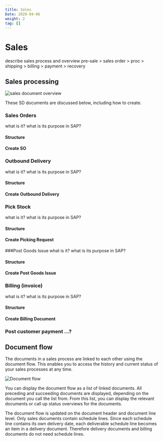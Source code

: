 ```yaml
---
title: Sales
Date: 2020-04-06
weight: 2
tag: []
---
```

# Sales

describe sales process and overview
pre-sale > sales order > proc > shipping > billing > payment > recovery

## Sales processing

![sales document overview](/images/SD-document-overview.png)

These SD documents are discussed below, including how to create.

### Sales Orders
what is it? what is its purpose in SAP?
#### Structure
#### Create SO

### Outbound Delivery
what is it? what is its purpose in SAP?
#### Structure
#### Create Outbound Delivery

### Pick Stock
what is it? what is its purpose in SAP?
#### Structure
#### Create Picking Request

###Post Goods Issue
what is it? what is its purpose in SAP?
#### Structure
#### Create Post Goods Issue

### Billing (invoice)
what is it? what is its purpose in SAP?
#### Structure
#### Create Billing Document

### Post customer payment ...?

## Document flow
The documents in a sales process are linked to each other using the document flow. This enables you to access the history and current status of your sales processes at any time.

![Document flow](/images/sd-doc-flow.png)

You can display the document flow as a list of linked documents. All preceding and succeeding documents are displayed, depending on the document you call the list from. From this list, you can display the relevant documents or call up status overviews for the documents.

The document flow is updated on the document header and document line level. Only sales documents contain schedule lines. Since each schedule line contains its own delivery date, each deliverable schedule line becomes an item in a delivery document. Therefore delivery documents and billing documents do not need schedule lines.
